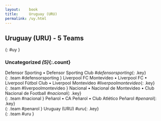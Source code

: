 ```yaml
---
layout:    book
title:     Uruguay (URU)
permalink: /uy.html
---
```


## Uruguay (URU) - 5 Teams
{: #uy }









### Uncategorized _(5)_{:.count}

Defensor Sporting • Defensor Sporting Club   _#defensorsporting_{: .key} <br>
{: .team #defensorsporting }
Liverpool FC Montevideo • Liverpool FC • Liverpool Fútbol Club • Liverpool Montevideo   _#liverpoolmontevideo_{: .key} <br>
{: .team #liverpoolmontevideo }
Nacional • Nacional de Montevideo • Club Nacional de Football   _#nacional_{: .key} <br>
{: .team #nacional }
Peñarol • CA Peñarol • Club Atlético Peñarol   _#penarol_{: .key} <br>
{: .team #penarol }
Uruguay  (URU)  _#uru_{: .key} <br>
{: .team #uru }


 
